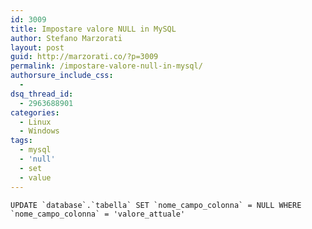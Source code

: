 ```yaml
---
id: 3009
title: Impostare valore NULL in MySQL
author: Stefano Marzorati
layout: post
guid: http://marzorati.co/?p=3009
permalink: /impostare-valore-null-in-mysql/
authorsure_include_css:
  - 
dsq_thread_id:
  - 2963688901
categories:
  - Linux
  - Windows
tags:
  - mysql
  - 'null'
  - set
  - value
---
```

``UPDATE `database`.`tabella` SET `nome_campo_colonna` = NULL WHERE `nome_campo_colonna` = 'valore_attuale'``